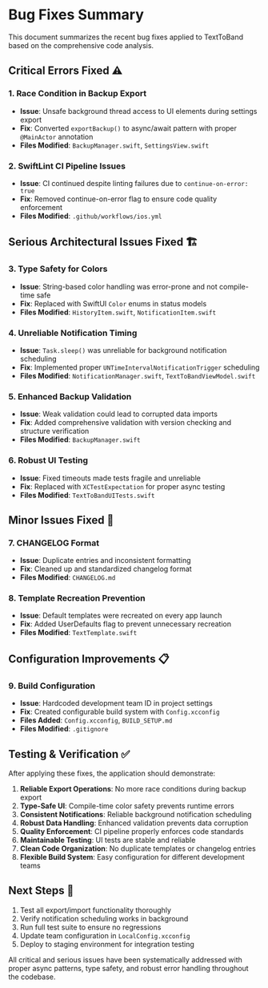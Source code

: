 # Bug Fixes Summary

This document summarizes the recent bug fixes applied to TextToBand based on the comprehensive code analysis.

## Critical Errors Fixed ⚠️

### 1. Race Condition in Backup Export
- **Issue**: Unsafe background thread access to UI elements during settings export
- **Fix**: Converted `exportBackup()` to async/await pattern with proper `@MainActor` annotation
- **Files Modified**: `BackupManager.swift`, `SettingsView.swift`

### 2. SwiftLint CI Pipeline Issues  
- **Issue**: CI continued despite linting failures due to `continue-on-error: true`
- **Fix**: Removed continue-on-error flag to ensure code quality enforcement
- **Files Modified**: `.github/workflows/ios.yml`

## Serious Architectural Issues Fixed 🏗️

### 3. Type Safety for Colors
- **Issue**: String-based color handling was error-prone and not compile-time safe
- **Fix**: Replaced with SwiftUI `Color` enums in status models
- **Files Modified**: `HistoryItem.swift`, `NotificationItem.swift`

### 4. Unreliable Notification Timing
- **Issue**: `Task.sleep()` was unreliable for background notification scheduling
- **Fix**: Implemented proper `UNTimeIntervalNotificationTrigger` scheduling
- **Files Modified**: `NotificationManager.swift`, `TextToBandViewModel.swift`

### 5. Enhanced Backup Validation
- **Issue**: Weak validation could lead to corrupted data imports
- **Fix**: Added comprehensive validation with version checking and structure verification
- **Files Modified**: `BackupManager.swift`

### 6. Robust UI Testing
- **Issue**: Fixed timeouts made tests fragile and unreliable
- **Fix**: Replaced with `XCTestExpectation` for proper async testing
- **Files Modified**: `TextToBandUITests.swift`

## Minor Issues Fixed 🔧

### 7. CHANGELOG Format
- **Issue**: Duplicate entries and inconsistent formatting
- **Fix**: Cleaned up and standardized changelog format
- **Files Modified**: `CHANGELOG.md`

### 8. Template Recreation Prevention
- **Issue**: Default templates were recreated on every app launch
- **Fix**: Added UserDefaults flag to prevent unnecessary recreation
- **Files Modified**: `TextTemplate.swift`

## Configuration Improvements 📋

### 9. Build Configuration
- **Issue**: Hardcoded development team ID in project settings
- **Fix**: Created configurable build system with `Config.xcconfig`
- **Files Added**: `Config.xcconfig`, `BUILD_SETUP.md`
- **Files Modified**: `.gitignore`

## Testing & Verification ✅

After applying these fixes, the application should demonstrate:

1. **Reliable Export Operations**: No more race conditions during backup export
2. **Type-Safe UI**: Compile-time color safety prevents runtime errors  
3. **Consistent Notifications**: Reliable background notification scheduling
4. **Robust Data Handling**: Enhanced validation prevents data corruption
5. **Quality Enforcement**: CI pipeline properly enforces code standards
6. **Maintainable Testing**: UI tests are stable and reliable
7. **Clean Code Organization**: No duplicate templates or changelog entries
8. **Flexible Build System**: Easy configuration for different development teams

## Next Steps 🚀

1. Test all export/import functionality thoroughly
2. Verify notification scheduling works in background
3. Run full test suite to ensure no regressions
4. Update team configuration in `LocalConfig.xcconfig`
5. Deploy to staging environment for integration testing

All critical and serious issues have been systematically addressed with proper async patterns, type safety, and robust error handling throughout the codebase.
